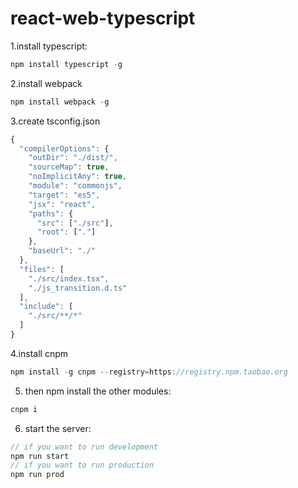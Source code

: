 # react-web-typescript

1.install typescript:
```javascript
npm install typescript -g
```

2.install webpack
```javascript
npm install webpack -g
```

3.create tsconfig.json
```javascript
{
  "compilerOptions": {
    "outDir": "./dist/",
    "sourceMap": true,
    "noImplicitAny": true,
    "module": "commonjs",
    "target": "es5",
    "jsx": "react",
    "paths": {
      "src": ["./src"],
      "root": ["."]
    },
    "baseUrl": "./"
  },
  "files": [
    "./src/index.tsx",
    "./js_transition.d.ts"
  ],
  "include": [
    "./src/**/*"
  ]
}
```

4.install cnpm
```javascript
npm install -g cnpm --registry=https://registry.npm.taobao.org
```


5. then npm install the other modules:
```javascript
cnpm i
```

6. start the server:
```javascript
// if you want to run development
npm run start
// if you want to run production
npm run prod
```
